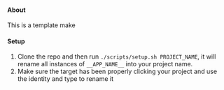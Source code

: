#### About
This is a template make

#### Setup
1. Clone the repo and then run `./scripts/setup.sh PROJECT_NAME`, it will rename all instances of `__APP_NAME__` into your project name.
2. Make sure the target has been properly clicking your project and use the identity and type to rename it
